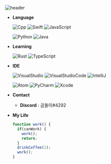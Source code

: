![header](https://capsule-render.vercel.app/api?type=rounded&color=gradient&text=%20Skaera%20&height=300&fontSize=100&textBg=true)




+ **Language**

  <img alt="Cpp" src ="https://img.shields.io/badge/C++-045FB4.svg?&style=for-the-badge&logo=Cplusplus&logoColor=white"/> <img alt ="Swift" src="https://img.shields.io/badge/Swift-FF8000.svg?&style=for-the-badge&logo=Swift&logoColor=white"/> <img alt ="JavaScript" src="https://img.shields.io/badge/JavaScript-FFFF00.svg?&style=for-the-badge&logo=JavaScript&logoColor=white"/> 
  
  <img alt ="Python" src="https://img.shields.io/badge/Python-5882FA.svg?&style=for-the-badge&logo=Python&logoColor=white"/> <img alt ="Java" src="https://img.shields.io/badge/Java-088A68.svg?&style=for-the-badge&logo=openjdk&logoColor=white"/> 

+ **Learning**

  <img alt="Rust" src ="https://img.shields.io/badge/Rust-000000.svg?&style=for-the-badge&logo=Rust&logoColor=white"/> <img alt="TypeScript" src ="https://img.shields.io/badge/TypeScript-0174DF.svg?&style=for-the-badge&logo=TypeScript&logoColor=white"/>

+ **IDE**

  <img alt="VisualStudio" src ="https://img.shields.io/badge/Visual Studio-5C2D91.svg?&style=for-the-badge&logo=Visual Studio&logoColor=white"/> <img alt="VisualStudioCode" src ="https://img.shields.io/badge/Visual Studio Code-007ACC.svg?&style=for-the-badge&logo=Visual Studio Code&logoColor=white"/> <img alt="IntelliJ" src ="https://img.shields.io/badge/IntelliJ-DF0174.svg?&style=for-the-badge&logo=IntelliJ IDEA&logoColor=white"/>

  <img alt="Atom" src ="https://img.shields.io/badge/Atom-66595C.svg?&style=for-the-badge&logo=Atom&logoColor=white"/> <img alt="PyCharm" src ="https://img.shields.io/badge/PyCharm-04B486.svg?&style=for-the-badge&logo=PyCharm&logoColor=white"/>
  <img alt="Xcode" src ="https://img.shields.io/badge/Xcode-147EFB.svg?&style=for-the-badge&logo=Xcode&logoColor=white"/>




+ **Contact**
  + **Discord** : 곰돌이#4292
  
  
+ **My Life**  


    ```js
    function work() {
      if(canWork) {
        work();
        return;
      }
      drinkCoffee(1);
      work();
    }
    ```
